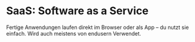 # SaaS: Software as a Service

Fertige Anwendungen laufen direkt im Browser oder als App – du nutzt sie einfach. Wird auch meistens von endusern Verwendet.
